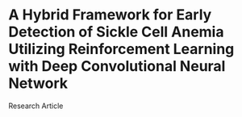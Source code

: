 # A Hybrid Framework for Early Detection of Sickle Cell Anemia Utilizing Reinforcement Learning with Deep Convolutional Neural Network
Research Article
